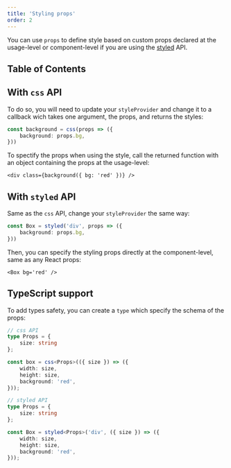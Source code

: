 ```yaml
---
title: 'Styling props'
order: 2
---
```


You can use `props` to define style based on custom props declared at the usage-level or component-level if you are using the [styled](/docs/features/styling#styled-api) API.

## Table of Contents

## With `css` API
To do so, you will need to update your `styleProvider` and change it to a callback wich takes one argument, the props, and returns the styles:

```typescript
const background = css(props => ({
    background: props.bg,
}))
```

To spectify the props when using the style, call the returned function with an object containing the props at the usage-level:

```tsx
<div class={background({ bg: 'red' })} />
```

## With `styled` API
Same as the `css` API, change your `styleProvider` the same way:

```typescript
const Box = styled('div', props => ({
    background: props.bg,
}))
```

Then, you can specify the styling props directly at the component-level, same as any React props:

```tsx
<Box bg='red' />
```

## TypeScript support
To add types safety, you can create a `type` which specify the schema of the props:

```typescript
// css API
type Props = {
    size: string
};

const box = css<Props>(({ size }) => ({
    width: size,
    height: size,
    background: 'red',
}));

// styled API
type Props = {
    size: string
};

const Box = styled<Props>('div', ({ size }) => ({
    width: size,
    height: size,
    background: 'red',
}));
```
